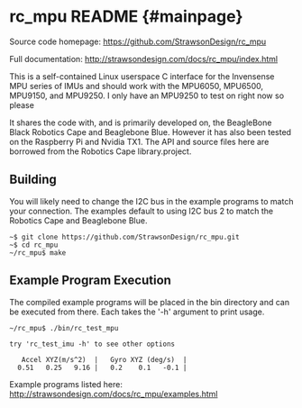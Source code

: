 rc_mpu README                         {#mainpage}
=============


Source code homepage: <https://github.com/StrawsonDesign/rc_mpu>

Full documentation: <http://strawsondesign.com/docs/rc_mpu/index.html>

This is a self-contained Linux userspace C interface for the Invensense MPU series of IMUs and should work with the MPU6050, MPU6500, MPU9150, and MPU9250. I only have an MPU9250 to test on right now so please

It shares the code with, and is primarily developed on, the BeagleBone Black Robotics Cape and Beaglebone Blue. However it has also been tested on the Raspberry Pi and Nvidia TX1. The API and source files here are borrowed from the Robotics Cape library.project.

Building
--------

You will likely need to change the I2C bus in the example programs to match your connection. The examples default to using I2C bus 2 to match the Robotics Cape and Beaglebone Blue.


	~$ git clone https://github.com/StrawsonDesign/rc_mpu.git
	~$ cd rc_mpu
	~/rc_mpu$ make

Example Program Execution
-------------------------


The compiled example programs will be placed in the bin directory and can be executed from there. Each takes the '-h' argument to print usage.

	~/rc_mpu$ ./bin/rc_test_mpu

	try 'rc_test_imu -h' to see other options

	   Accel XYZ(m/s^2)  |   Gyro XYZ (deg/s)  |
	  0.51   0.25   9.16 |   0.2    0.1   -0.1 |



Example programs listed here: <http://strawsondesign.com/docs/rc_mpu/examples.html>


